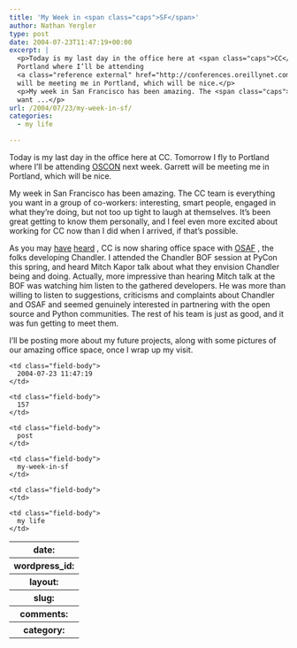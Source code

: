```yaml
---
title: 'My Week in <span class="caps">SF</span>'
author: Nathan Yergler
type: post
date: 2004-07-23T11:47:19+00:00
excerpt: |
  <p>Today is my last day in the office here at <span class="caps">CC</span>. Tomorrow I fly to
  Portland where I’ll be attending
  <a class="reference external" href="http://conferences.oreillynet.com/os2004/"><span class="caps">OSCON</span></a> next week. Garrett
  will be meeting me in Portland, which will be nice.</p>
  <p>My week in San Francisco has been amazing. The <span class="caps">CC</span> team is everything you
  want ...</p>
url: /2004/07/23/my-week-in-sf/
categories:
  - my life

---
```

Today is my last day in the office here at <span class="caps">CC</span>. Tomorrow I fly to Portland where I’ll be attending [<span class="caps">OSCON</span>][1]  next week. Garrett will be meeting me in Portland, which will be nice.

My week in San Francisco has been amazing. The <span class="caps">CC</span> team is everything you want in a group of co-workers: interesting, smart people, engaged in what they’re doing, but not too up tight to laugh at themselves. It’s been great getting to know them personally, and I feel even more excited about working for <span class="caps">CC</span> now than I did when I arrived, if that’s possible.

As you may [have][2]  [heard][3] , <span class="caps">CC</span> is now sharing office space with [<span class="caps">OSAF</span>][4] , the folks developing Chandler. I attended the Chandler <span class="caps">BOF</span> session at PyCon this spring, and heard Mitch Kapor talk about what they envision Chandler being and doing. Actually, more impressive than hearing Mitch talk at the <span class="caps">BOF</span> was watching him listen to the gathered developers. He was more than willing to listen to suggestions, criticisms and complaints about Chandler and <span class="caps">OSAF</span> and seemed genuinely interested in partnering with the open source and Python communities. The rest of his team is just as good, and it was fun getting to meet them.

I’ll be posting more about my future projects, along with some pictures of our amazing office space, once I wrap up my visit.

<table class="docutils field-list" frame="void" rules="none">
  <col class="field-name" /> <col class="field-body" /> <tr class="field">
    <th class="field-name">
      date:
    </th>

    <td class="field-body">
      2004-07-23 11:47:19
    </td>
  </tr>

  <tr class="field">
    <th class="field-name">
      wordpress_id:
    </th>

    <td class="field-body">
      157
    </td>
  </tr>

  <tr class="field">
    <th class="field-name">
      layout:
    </th>

    <td class="field-body">
      post
    </td>
  </tr>

  <tr class="field">
    <th class="field-name">
      slug:
    </th>

    <td class="field-body">
      my-week-in-sf
    </td>
  </tr>

  <tr class="field">
    <th class="field-name">
      comments:
    </th>

    <td class="field-body">
    </td>
  </tr>

  <tr class="field">
    <th class="field-name">
      category:
    </th>

    <td class="field-body">
      my life
    </td>
  </tr>
</table>

 [1]: http://conferences.oreillynet.com/os2004/
 [2]: http://creativecommons.org/weblog/archive/2004/07/#4342
 [3]: http://blogs.osafoundation.org/mitch/
 [4]: http://osafoundation.org